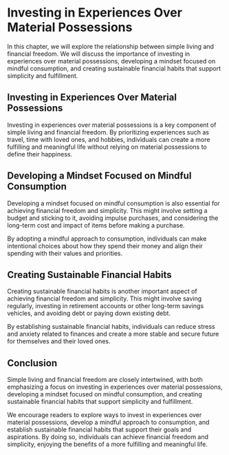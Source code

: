 # Investing in Experiences Over Material Possessions

In this chapter, we will explore the relationship between simple living and financial freedom. We will discuss the importance of investing in experiences over material possessions, developing a mindset focused on mindful consumption, and creating sustainable financial habits that support simplicity and fulfillment.

Investing in Experiences Over Material Possessions
--------------------------------------------------

Investing in experiences over material possessions is a key component of simple living and financial freedom. By prioritizing experiences such as travel, time with loved ones, and hobbies, individuals can create a more fulfilling and meaningful life without relying on material possessions to define their happiness.

Developing a Mindset Focused on Mindful Consumption
---------------------------------------------------

Developing a mindset focused on mindful consumption is also essential for achieving financial freedom and simplicity. This might involve setting a budget and sticking to it, avoiding impulse purchases, and considering the long-term cost and impact of items before making a purchase.

By adopting a mindful approach to consumption, individuals can make intentional choices about how they spend their money and align their spending with their values and priorities.

Creating Sustainable Financial Habits
-------------------------------------

Creating sustainable financial habits is another important aspect of achieving financial freedom and simplicity. This might involve saving regularly, investing in retirement accounts or other long-term savings vehicles, and avoiding debt or paying down existing debt.

By establishing sustainable financial habits, individuals can reduce stress and anxiety related to finances and create a more stable and secure future for themselves and their loved ones.

Conclusion
----------

Simple living and financial freedom are closely intertwined, with both emphasizing a focus on investing in experiences over material possessions, developing a mindset focused on mindful consumption, and creating sustainable financial habits that support simplicity and fulfillment.

We encourage readers to explore ways to invest in experiences over material possessions, develop a mindful approach to consumption, and establish sustainable financial habits that support their goals and aspirations. By doing so, individuals can achieve financial freedom and simplicity, enjoying the benefits of a more fulfilling and meaningful life.
